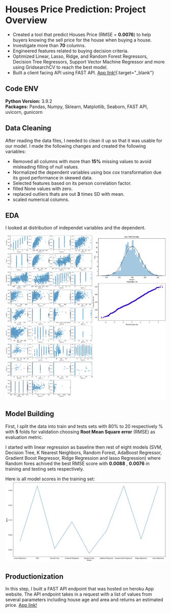 # Houses Price Prediction: Project Overview

* Created a tool that predict Houses Price (RMSE = **0.0076**) to help buyers knowing the sell price for the house when buying a house.
* Investigate more than **70** columns.
* Engineered features related to buying decision criteria.
* Optimized Linear, Lasso, Ridge, and Random Forest Regressors, Decision Tree Regressors, Support Vector Machine Regressor and more using GridsearchCV to reach the best model.
* Built a client facing API using FAST API. [App link!](https://house-sale-price.herokuapp.com "App link!"){:target="_blank"}

## Code ENV

**Python Version:** 3.9.2  
**Packages:** Pandas, Numpy, Sklearn, Matplotlib, Seaborn, FAST API, uvicorn, gunicorn

## Data Cleaning

After reading the data files, I needed to clean it up so that it was usable for our model. I made the following changes and created the following variables:

* Removed all columns with more than **15%** missing values to avoid misleading filling of null values.
* Normalized the dependent variables using box cox transformation due its good performance in skewed data.
* Selected features based on its person correlation factor.
* filled None values with zero.
* replaced outliers thats are out **3** times SD with mean.
* scaled numerical columns.
  
## EDA

I looked at distribution of independet variables and the dependent.

![alt text](images/EDA.png "EDA")

## Model Building

First, I split the data into train and tests sets with 80% to 20 respectively % with **5** folds for validation choosing **Root Mean Square error** (RMSE) as evaluation metric.

I started with linear regression as baseline then rest of eight models (SVM, Decision Tree, K Nearest Neighbors, Random Forest, AdaBoost Regressor, Gradient Boost Regressor, Ridge Regression and lasso Regression) where Random fores achived the best RMSE score with **0.0088** , **0.0076** in training and testing sets respectively.

Here is all model scores in the training set:
![alt text](images/scores.png "Models scores")

## Productionization

In this step, I built a FAST API endpoint that was hosted on heroku App website. The API endpoint takes in a request with a list of values from several parameters including house age and area  and returns an estimated price. [App link!](https://house-sale-price.herokuapp.com "App link!")
